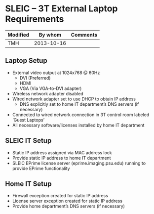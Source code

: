 # SLEIC – 3T External Laptop Requirements

| Modified | By whom  | Comments |
|----------|----------|----------|
|TMH       |2013-10-16|          |

## Laptop Setup
- External video output at 1024x768 @ 60Hz
	- DVI (Preferred)
	-  HDMI
	-  VGA (Via VGA-to-DVI adapter)
- Wireless network adapter disabled
- Wired network adapter set to use DHCP to obtain IP address
	-  DNS explicitly set to home IT department’s DNS servers (if necessary)
- Connected to wired network connection in 3T control room labeled ‘Guest Laptops’
- All necessary software/licenses installed by home IT department

## SLEIC IT Setup
- Static IP address assigned via MAC address lock
- Provide static IP address to home IT department
- SLEIC EPrime license server (eprime.imaging.psu.edu) running to provide EPrime functionality

## Home IT Setup
- Firewall exception created for static IP address
- License server exception created for static IP address
- Provide home department’s DNS servers (if necessary)
